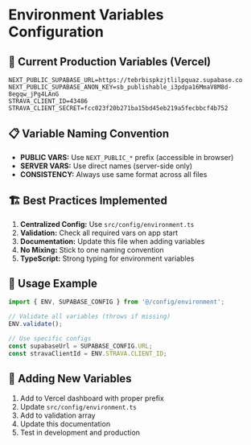 # Environment Variables Configuration

## 🔧 Current Production Variables (Vercel)

```
NEXT_PUBLIC_SUPABASE_URL=https://tebrbispkzjtlilpquaz.supabase.co
NEXT_PUBLIC_SUPABASE_ANON_KEY=sb_publishable_i3pdpa16MmaV8M8d-8egqw_jPg4LAnG
STRAVA_CLIENT_ID=43486
STRAVA_CLIENT_SECRET=fcc023f20b271ba15bd45eb219a5fecbbcf4b752
```

## 📋 Variable Naming Convention

- **PUBLIC VARS:** Use `NEXT_PUBLIC_*` prefix (accessible in browser)
- **SERVER VARS:** Use direct names (server-side only)
- **CONSISTENCY:** Always use same format across all files

## 🏗️ Best Practices Implemented

1. **Centralized Config:** Use `src/config/environment.ts`
2. **Validation:** Check all required vars on app start
3. **Documentation:** Update this file when adding variables
4. **No Mixing:** Stick to one naming convention
5. **TypeScript:** Strong typing for environment variables

## 🔧 Usage Example

```typescript
import { ENV, SUPABASE_CONFIG } from '@/config/environment';

// Validate all variables (throws if missing)
ENV.validate();

// Use specific configs
const supabaseUrl = SUPABASE_CONFIG.URL;
const stravaClientId = ENV.STRAVA.CLIENT_ID;
```

## 🚨 Adding New Variables

1. Add to Vercel dashboard with proper prefix
2. Update `src/config/environment.ts`
3. Add to validation array
4. Update this documentation
5. Test in development and production
